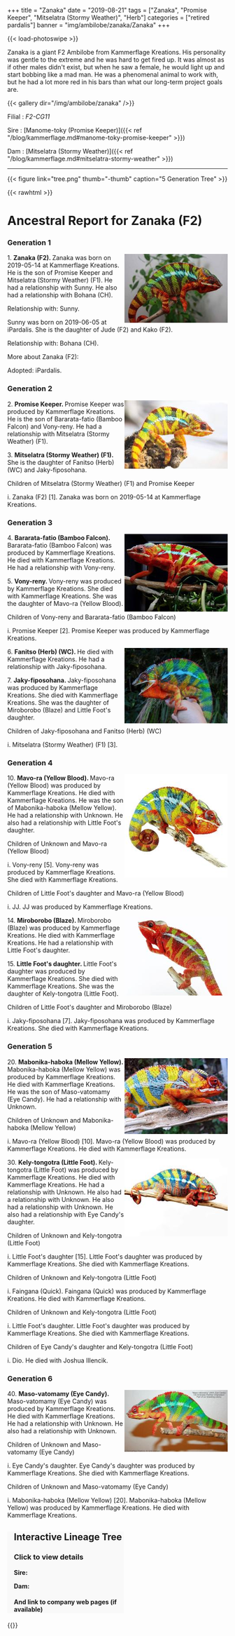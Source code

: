 +++
title = "Zanaka"
date = "2019-08-21"
tags = ["Zanaka", "Promise Keeper", "Mitselatra (Stormy Weather)", "Herb"]
categories = ["retired pardalis"]
banner = "img/ambilobe/zanaka/Zanaka"
+++

{{< load-photoswipe >}}

Zanaka is a giant F2 Ambilobe from Kammerflage Kreations. His personality was gentle to the extreme and he was hard to get fired up. It was almost as if other males didn't exist, but when he saw a female, he would light up and start bobbing like a mad man. He was a phenomenal animal to work with, but he had a lot more red in his bars than what our long-term project goals are.

{{< gallery dir="/img/ambilobe/zanaka" />}}

Filial
: *F2-CG11*

Sire
: [Manome-toky (Promise Keeper)]({{< ref "/blog/kammerflage.md#manome-toky-promise-keeper" >}})

Dam
: [Mitselatra (Stormy Weather)]({{< ref "/blog/kammerflage.md#mitselatra-stormy-weather" >}})

---

{{< figure link="tree.png" thumb="-thumb" caption="5 Generation Tree" >}}

{{< rawhtml >}} 

<div id="grampstextdoc">
    <div id="header">
      <h1>Ancestral Report for Zanaka (F2)</h1>
    </div>
    <h3>Generation 1</h3>
    <img align="right" alt="" border="0" src="isZanaka.jpg" />
    <p>1. <strong>Zanaka (F2). </strong>Zanaka was born on 2019-05-14 at Kammerflage Kreations.  He is the son of Promise Keeper and Mitselatra (Stormy Weather) (F1). He had a relationship with Sunny. He also had a relationship with Bohana (CH). </p>
    <p />Relationship with: Sunny.</p>
    <p>Sunny was born on 2019-06-05 at iPardalis.  She is the daughter of Jude (F2) and Kako (F2). </p>
    <p />Relationship with: Bohana (CH).</p>
    <p></p>
    <p>More about Zanaka (F2):</p>
    <p>Adopted: iPardalis.  </p>
    <h3>Generation 2</h3>
    <img align="right" alt="" border="0" src="ispromise_keeper.jpg" />
    <p>2. <strong>Promise Keeper. </strong>Promise Keeper was produced by Kammerflage Kreations.  He is the son of Bararata-fatio (Bamboo Falcon) and Vony-reny. He had a relationship with Mitselatra (Stormy Weather) (F1). </p>
    <p>3. <strong>Mitselatra (Stormy Weather) (F1). </strong>She is the daughter of Fanitso (Herb) (WC) and Jaky-fiposohana. </p>
    <p>Children of Mitselatra (Stormy Weather) (F1) and Promise Keeper</p>
    <p>i. Zanaka (F2) [1]. Zanaka was born on 2019-05-14 at Kammerflage Kreations.  </p>
    <h3>Generation 3</h3>
    <img align="right" alt="" border="0" src="is67119195_2313830222028769_4345136138969677824_n.jpg" />
    <p>4. <strong>Bararata-fatio (Bamboo Falcon). </strong>Bararata-fatio (Bamboo Falcon) was produced by Kammerflage Kreations.  He died with Kammerflage Kreations.  He had a relationship with Vony-reny. </p>
    <p>5. <strong>Vony-reny. </strong>Vony-reny was produced by Kammerflage Kreations.  She died with Kammerflage Kreations.  She was the daughter of Mavo-ra (Yellow Blood). </p>
    <p>Children of Vony-reny and Bararata-fatio (Bamboo Falcon)</p>
    <p>i. Promise Keeper [2]. Promise Keeper was produced by Kammerflage Kreations.  </p>
    <img align="right" alt="" border="0" src="isFanitso.jpg" />
    <p>6. <strong>Fanitso (Herb) (WC). </strong>He died with Kammerflage Kreations.  He had a relationship with Jaky-fiposohana. </p>
    <p>7. <strong>Jaky-fiposohana. </strong>Jaky-fiposohana was produced by Kammerflage Kreations.  She died with Kammerflage Kreations.  She was the daughter of Miroborobo (Blaze) and Little Foot's daughter. </p>
    <p>Children of Jaky-fiposohana and Fanitso (Herb) (WC)</p>
    <p>i. Mitselatra (Stormy Weather) (F1) [3]. </p>
    <h3>Generation 4</h3>
    <img align="right" alt="" border="0" src="issideshow.jpg" />
    <p>10. <strong>Mavo-ra (Yellow Blood). </strong>Mavo-ra (Yellow Blood) was produced by Kammerflage Kreations.  He died with Kammerflage Kreations.  He was the son of Mabonika-haboka (Mellow Yellow). He had a relationship with Unknown. He also had a relationship with Little Foot's daughter. </p>
    <p>Children of Unknown and Mavo-ra (Yellow Blood)</p>
    <p>i. Vony-reny [5]. Vony-reny was produced by Kammerflage Kreations.  She died with Kammerflage Kreations.  </p>
    <p>Children of Little Foot's daughter and Mavo-ra (Yellow Blood)</p>
    <p>i. JJ. JJ was produced by Kammerflage Kreations.  </p>
    <img align="right" alt="" border="0" src="isblaze.jpg" />
    <p>14. <strong>Miroborobo (Blaze). </strong>Miroborobo (Blaze) was produced by Kammerflage Kreations.  He died with Kammerflage Kreations.  He had a relationship with Little Foot's daughter. </p>
    <p>15. <strong>Little Foot's daughter. </strong>Little Foot's daughter was produced by Kammerflage Kreations.  She died with Kammerflage Kreations.  She was the daughter of Kely-tongotra (Little Foot). </p>
    <p>Children of Little Foot's daughter and Miroborobo (Blaze)</p>
    <p>i. Jaky-fiposohana [7]. Jaky-fiposohana was produced by Kammerflage Kreations.  She died with Kammerflage Kreations.  </p>
    <h3>Generation 5</h3>
    <img align="right" alt="" border="0" src="isMelloyYellow.jpg" />
    <p>20. <strong>Mabonika-haboka (Mellow Yellow). </strong>Mabonika-haboka (Mellow Yellow) was produced by Kammerflage Kreations.  He died with Kammerflage Kreations.  He was the son of Maso-vatomamy (Eye Candy). He had a relationship with Unknown. </p>
    <p>Children of Unknown and Mabonika-haboka (Mellow Yellow)</p>
    <p>i. Mavo-ra (Yellow Blood) [10]. Mavo-ra (Yellow Blood) was produced by Kammerflage Kreations.  He died with Kammerflage Kreations.  </p>
    <img align="right" alt="" border="0" src="is67305517_409741402974100_605981746156011520_n.jpg" />
    <p>30. <strong>Kely-tongotra (Little Foot). </strong>Kely-tongotra (Little Foot) was produced by Kammerflage Kreations.  He died with Kammerflage Kreations.  He had a relationship with Unknown. He also had a relationship with Unknown. He also had a relationship with Unknown. He also had a relationship with Eye Candy's daughter. </p>
    <p>Children of Unknown and Kely-tongotra (Little Foot)</p>
    <p>i. Little Foot's daughter [15]. Little Foot's daughter was produced by Kammerflage Kreations.  She died with Kammerflage Kreations.  </p>
    <p>Children of Unknown and Kely-tongotra (Little Foot)</p>
    <p>i. Faingana (Quick). Faingana (Quick) was produced by Kammerflage Kreations.  He died with Kammerflage Kreations.  </p>
    <p>Children of Unknown and Kely-tongotra (Little Foot)</p>
    <p>i. Little Foot's daughter. Little Foot's daughter was produced by Kammerflage Kreations.  She died with Kammerflage Kreations.  </p>
    <p>Children of Eye Candy's daughter and Kely-tongotra (Little Foot)</p>
    <p>i. Dio. He died with Joshua Illencik.  </p>
    <h3>Generation 6</h3>
    <img align="right" alt="" border="0" src="iseyecandy.jpg" />
    <p>40. <strong>Maso-vatomamy (Eye Candy). </strong>Maso-vatomamy (Eye Candy) was produced by Kammerflage Kreations.  He died with Kammerflage Kreations.  He had a relationship with Unknown. He also had a relationship with Unknown. </p>
    <p>Children of Unknown and Maso-vatomamy (Eye Candy)</p>
    <p>i. Eye Candy's daughter. Eye Candy's daughter was produced by Kammerflage Kreations.  She died with Kammerflage Kreations.  </p>
    <p>Children of Unknown and Maso-vatomamy (Eye Candy)</p>
    <p>i. Mabonika-haboka (Mellow Yellow) [20]. Mabonika-haboka (Mellow Yellow) was produced by Kammerflage Kreations.  He died with Kammerflage Kreations.  </p>
  </div>
  
  
<div style="position: -webkit-sticky; position:sticky; padding-left:15px; top:75px; background-color:#f9f9f9;width:50%;"> 
  <script>var path = "https://ipardalis.comlineage.json";</script>
  <h2 id="interactive">Interactive Lineage Tree</h2> 
  <h3>Click to view details</h3> 
  <p><strong>Sire:</strong> <span id="sire"></span></p>
  <p><strong>Dam:</strong> <span id="dam"></span></p>
  <h4>And link to company web pages (if available)</h4> 
</div> 
<!-- container for force layout visualisation  --> 
<section id="vis"></section>
{{</ rawhtml >}}


